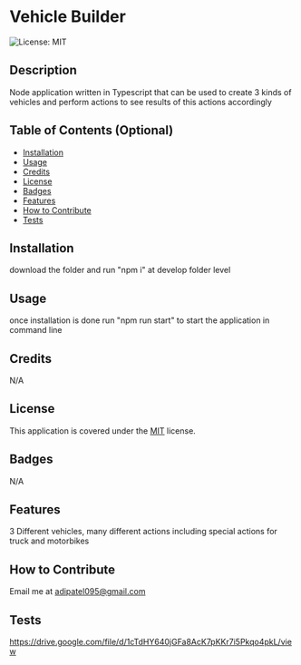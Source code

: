 # Vehicle Builder

![License: MIT](https://img.shields.io/badge/License-MIT-yellow.svg)


## Description
Node application written in Typescript that can be used to create 3 kinds of vehicles and perform actions to see results of this actions accordingly

## Table of Contents (Optional)
- [Installation](#installation)
- [Usage](#usage)
- [Credits](#credits)
- [License](#license)
- [Badges](#badges)
- [Features](#features)
- [How to Contribute](#how-to-contribute)
- [Tests](#tests)

## Installation
download the folder and run "npm i" at develop folder level

## Usage
once installation is done run "npm run start" to start the application in command line

## Credits
N/A

## License
This application is covered under the [MIT](https://opensource.org/licenses/MIT) license.


## Badges
N/A

## Features
3 Different vehicles, many different actions including special actions for truck and motorbikes

## How to Contribute
Email me at adipatel095@gmail.com

## Tests
https://drive.google.com/file/d/1cTdHY640jGFa8AcK7pKKr7i5Pkqo4pkL/view
